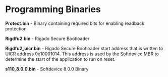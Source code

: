 # Programming Binaries

**Protect.bin** - Binary containing required bits for enabling readback protection

**Rigdfu2.bin** - Rigado Secure Bootloader

**Rigdfu2_uicr.bin** - Rigado Secure Bootloader start address that is written to UICR address 0x10001014.  This address is used by the Softdevice MBR to determine the start of the application to run on reset.

**s110_8.0.0.bin** - Softdevice 8.0.0 Binary
